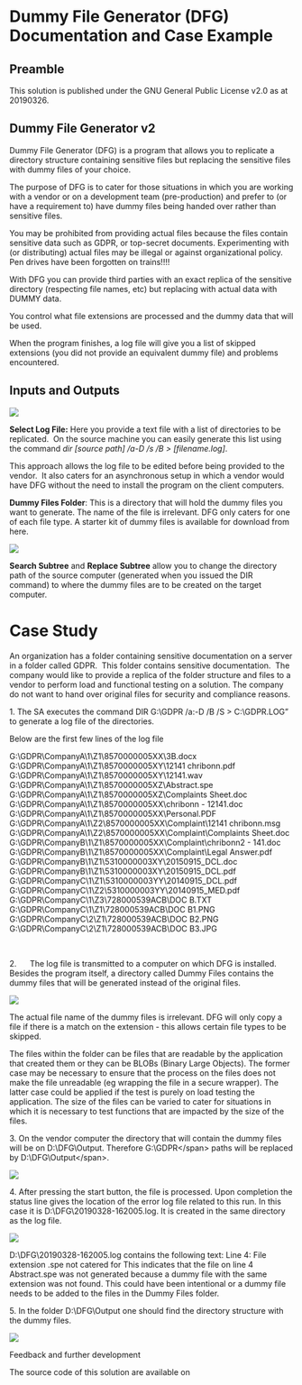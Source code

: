 <div class="WordSection1">

# Dummy File Generator (DFG) Documentation and Case Example

## Preamble

This solution is published under the GNU General Public License v2.0 as at 20190326\.

## Dummy File Generator v2

Dummy File Generator (DFG) is a program that allows you to replicate a directory structure containing sensitive files but replacing the sensitive files with dummy files of your choice.

The purpose of DFG is to cater for those situations in which you are working with a vendor or on a development team (pre-production) and prefer to (or have a requirement to) have dummy files being handed over rather than sensitive files.

You may be prohibited from providing actual files because the files contain sensitive data such as GDPR, or top-secret documents. Experimenting with (or distributing) actual files may be illegal or against organizational policy. Pen drives have been forgotten on trains!!!!

With DFG you can provide third parties with an exact replica of the sensitive directory (respecting file names, etc) but replacing with actual data with DUMMY data.

You control what file extensions are processed and the dummy data that will be used.

When the program finishes, a log file will give you a list of skipped extensions (you did not provide an equivalent dummy file) and problems encountered.

## Inputs and Outputs

![](DFG_files/image001.jpg)

**Select Log File:** Here you provide a text file with a list of directories to be replicated.  On the source machine you can easily generate this list using the command _dir [source path] /a-D /s /B > [filename.log]_. 

This approach allows the log file to be edited before being provided to the vendor.  It also caters for an asynchronous setup in which a vendor would have DFG without the need to install the program on the client computers.

**Dummy Files Folder**: This is a directory that will hold the dummy files you want to generate. The name of the file is irrelevant. DFG only caters for one of each file type. A starter kit of dummy files is available for download from here.

![](DFG_files/image002.png)

**Search Subtree** and **Replace Subtree** allow you to change the directory path of the source computer (generated when you issued the DIR command) to where the dummy files are to be created on the target computer.

# Case Study

An organization has a folder containing sensitive documentation on a server in a folder called GDPR.  This folder contains sensitive documentation.  The company would like to provide a replica of the folder structure and files to a vendor to perform load and functional testing on a solution. The company do not want to hand over original files for security and compliance reasons.

1.<span style="font:7.0pt &quot;Times New Roman&quot;"></span> <span>The SA executes the command</span> <span class="Code">DIR G:\GDPR /a:-D /B /S > C:\GDPR.LOG</span>” to generate a log file of the directories.

<span>Below are the first few lines of the log file</span>

<span class="Code">G:\GDPR\CompanyA\1\Z1\8570000005XX\3B.docx  
G:\GDPR\CompanyA\1\Z1\8570000005XY\12141 chribonn.pdf  
G:\GDPR\CompanyA\1\Z1\8570000005XY\12141.wav  
G:\GDPR\CompanyA\1\Z1\8570000005XZ\Abstract.spe  
G:\GDPR\CompanyA\1\Z1\8570000005XZ\Complaints Sheet.doc  
G:\GDPR\CompanyA\1\Z1\8570000005XX\chribonn - 12141.doc  
G:\GDPR\CompanyA\1\Z1\8570000005XX\Personal.PDF  
G:\GDPR\CompanyA\1\Z2\8570000005XX\Complaint\12141 chribonn.msg  
G:\GDPR\CompanyA\1\Z2\8570000005XX\Complaint\Complaints Sheet.doc G:\GDPR\CompanyB\1\Z1\8570000005XX\Complaint\chribonn2 - 141.doc  
G:\GDPR\CompanyB\1\Z1\8570000005XX\Complaint\Legal Answer.pdf  
G:\GDPR\CompanyB\1\Z1\5310000003XY\20150915_DCL.doc  
G:\GDPR\CompanyB\1\Z1\5310000003XY\20150915_DCL.pdf  
G:\GDPR\CompanyC\1\Z1\5310000003YY\20140915_DCL.pdf  
G:\GDPR\CompanyC\1\Z2\5310000003YY\20140915_MED.pdf  
G:\GDPR\CompanyC\1\Z3\728000539ACB\DOC B.TXT  
G:\GDPR\CompanyC\1\Z1\728000539ACB\DOC B1.PNG  
G:\GDPR\CompanyC\2\Z1\728000539ACB\DOC B2.PNG  
G:\GDPR\CompanyC\2\Z1\728000539ACB\DOC B3.JPG</span>

<span> </span>

<span>2.<span style="&quot;Times New Roman&quot;">      The log file is transmitted to a computer on which DFG is installed. Besides the program itself, a directory called Dummy Files</span></span> contains the dummy files that will be generated instead of the original files.

![](DFG_files/image003.PNG)

The actual file name of the dummy files is irrelevant. DFG will only copy a file if there is a match on the extension - this allows certain file types to be skipped.

The files within the folder can be files that are readable by the application that created them or they can be BLOBs (Binary Large Objects). The former case may be necessary to ensure that the process on the files does not make the file unreadable (eg wrapping the file in a secure wrapper). The latter case could be applied if the test is purely on load testing the application. The size of the files can be varied to cater for situations in which it is necessary to test functions that are impacted by the size of the files.

3\. On the vendor computer the directory that will contain the dummy files will be on D:\DFG\Output. Therefore <span class="Code">G:\GDPR\</span> paths will be replaced by <span class="Code">D:\DFG\Output\</span>.

![](DFG_files/image004.PNG)

4\. After pressing the start button, the file is processed. Upon completion the status line gives the location of the error log file related to this run. In this case it is <span class="Code">D:\DFG\20190328-162005.log</span>. It is created in the same directory as the log file.

![](DFG_files/image005.PNG)

<span class="Code">D:\DFG\20190328-162005.log</span> contains the following text: <span class="Code">Line 4: File extension .spe not catered for</span> This indicates that the file on line 4 <span class="Code">Abstract.spe</span> was not generated because a dummy file with the same extension was not found. This could have been intentional or a dummy file needs to be added to the files in the Dummy Files folder.

5\. In the folder D:\DFG\Output one should find the directory structure with the dummy files.

![](DFG_files/image006.PNG)

Feedback and further development

The source code of this solution are available on

</div>
